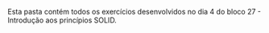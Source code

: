 Esta pasta contém todos os exercícios desenvolvidos no dia 4 do bloco 27 - Introdução aos princípios SOLID.